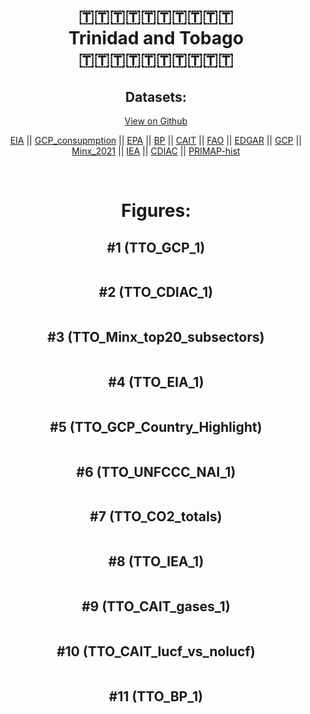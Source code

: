 
<center>
<h1 align="center">
🇹🇹🇹🇹🇹🇹🇹🇹🇹🇹
<br>
Trinidad and Tobago
<br>
🇹🇹🇹🇹🇹🇹🇹🇹🇹🇹
</h1>
<h2>Datasets:</h2>
<p><a href="https://github.com/dquintani/GreenhouseData/tree/master/country_data/TTO_Trinidad and Tobago/data">View on Github</a>
<br></p><p><a href="data/TTO_EIA.csv">EIA</a> || <a href="data/TTO_GCP_consupmption.csv">GCP_consupmption</a> || <a href="data/TTO_EPA.csv">EPA</a> || <a href="data/TTO_BP.csv">BP</a> || <a href="data/TTO_CAIT.csv">CAIT</a> || <a href="data/TTO_FAO.csv">FAO</a> || <a href="data/TTO_EDGAR.csv">EDGAR</a> || <a href="data/TTO_GCP.csv">GCP</a> || <a href="data/TTO_Minx_2021.csv">Minx_2021</a> || <a href="data/TTO_IEA.csv">IEA</a> || <a href="data/TTO_CDIAC.csv">CDIAC</a> || <a href="data/TTO_PRIMAP-hist.csv">PRIMAP-hist</a></p><p><br></p>
<h1>Figures:</h1><h2>#1 (TTO_GCP_1)</h2>
<p><img alt="" src="figures/TTO_GCP_1.png" /></p><h2>#2 (TTO_CDIAC_1)</h2>
<p><img alt="" src="figures/TTO_CDIAC_1.png" /></p><h2>#3 (TTO_Minx_top20_subsectors)</h2>
<p><img alt="" src="figures/TTO_Minx_top20_subsectors.png" /></p><h2>#4 (TTO_EIA_1)</h2>
<p><img alt="" src="figures/TTO_EIA_1.png" /></p><h2>#5 (TTO_GCP_Country_Highlight)</h2>
<p><img alt="" src="figures/TTO_GCP_Country_Highlight.png" /></p><h2>#6 (TTO_UNFCCC_NAI_1)</h2>
<p><img alt="" src="figures/TTO_UNFCCC_NAI_1.png" /></p><h2>#7 (TTO_CO2_totals)</h2>
<p><img alt="" src="figures/TTO_CO2_totals.png" /></p><h2>#8 (TTO_IEA_1)</h2>
<p><img alt="" src="figures/TTO_IEA_1.png" /></p><h2>#9 (TTO_CAIT_gases_1)</h2>
<p><img alt="" src="figures/TTO_CAIT_gases_1.png" /></p><h2>#10 (TTO_CAIT_lucf_vs_nolucf)</h2>
<p><img alt="" src="figures/TTO_CAIT_lucf_vs_nolucf.png" /></p><h2>#11 (TTO_BP_1)</h2>
<p><img alt="" src="figures/TTO_BP_1.png" /></p>